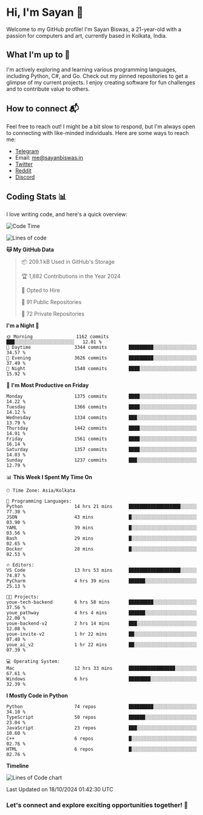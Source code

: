 # Hi, I'm Sayan 👋

Welcome to my GitHub profile! I'm Sayan Biswas, a 21-year-old with a passion for computers and art, currently based in Kolkata, India.

## What I'm up to 🚀

I'm actively exploring and learning various programming languages, including Python, C#, and Go. Check out my pinned repositories to get a glimpse of my current projects. I enjoy creating software for fun challenges and to contribute value to others.

## How to connect 📬

Feel free to reach out! I might be a bit slow to respond, but I'm always open to connecting with like-minded individuals. Here are some ways to reach me:

- [Telegram](https://t.me/dank_as_fuck)
- Email: [me@sayanbiswas.in](mailto:me@sayanbiswas.in)
- [Twitter](https://twitter.com/TheDankDel)
- [Reddit](https://www.reddit.com/user/dank_as_fuck_/)
- [Discord](https://discordapp.com/users/506536929152466945)

## Coding Stats 📊

I love writing code, and here's a quick overview:

<!--START_SECTION:waka-->
![Code Time](http://img.shields.io/badge/Code%20Time-1%2C885%20hrs%2047%20mins-blue)

![Lines of code](https://img.shields.io/badge/From%20Hello%20World%20I%27ve%20Written-6.2%20million%20lines%20of%20code-blue)

**🐱 My GitHub Data** 

> 📦 209.1 kB Used in GitHub's Storage 
 > 
> 🏆 1,882 Contributions in the Year 2024
 > 
> 💼 Opted to Hire
 > 
> 📜 91 Public Repositories 
 > 
> 🔑 72 Private Repositories 
 > 
**I'm a Night 🦉** 

```text
🌞 Morning                1162 commits        ███░░░░░░░░░░░░░░░░░░░░░░   12.01 % 
🌆 Daytime                3344 commits        █████████░░░░░░░░░░░░░░░░   34.57 % 
🌃 Evening                3626 commits        █████████░░░░░░░░░░░░░░░░   37.49 % 
🌙 Night                  1540 commits        ████░░░░░░░░░░░░░░░░░░░░░   15.92 % 
```
📅 **I'm Most Productive on Friday** 

```text
Monday                   1375 commits        ████░░░░░░░░░░░░░░░░░░░░░   14.22 % 
Tuesday                  1366 commits        ████░░░░░░░░░░░░░░░░░░░░░   14.12 % 
Wednesday                1334 commits        ███░░░░░░░░░░░░░░░░░░░░░░   13.79 % 
Thursday                 1442 commits        ████░░░░░░░░░░░░░░░░░░░░░   14.91 % 
Friday                   1561 commits        ████░░░░░░░░░░░░░░░░░░░░░   16.14 % 
Saturday                 1357 commits        ████░░░░░░░░░░░░░░░░░░░░░   14.03 % 
Sunday                   1237 commits        ███░░░░░░░░░░░░░░░░░░░░░░   12.79 % 
```


📊 **This Week I Spent My Time On** 

```text
🕑︎ Time Zone: Asia/Kolkata

💬 Programming Languages: 
Python                   14 hrs 21 mins      ███████████████████░░░░░░   77.30 % 
JSON                     43 mins             █░░░░░░░░░░░░░░░░░░░░░░░░   03.90 % 
YAML                     39 mins             █░░░░░░░░░░░░░░░░░░░░░░░░   03.56 % 
Bash                     29 mins             █░░░░░░░░░░░░░░░░░░░░░░░░   02.65 % 
Docker                   28 mins             █░░░░░░░░░░░░░░░░░░░░░░░░   02.53 % 

🔥 Editors: 
VS Code                  13 hrs 53 mins      ███████████████████░░░░░░   74.87 % 
PyCharm                  4 hrs 39 mins       ██████░░░░░░░░░░░░░░░░░░░   25.13 % 

🐱‍💻 Projects: 
youe-tech-backend        6 hrs 58 mins       █████████░░░░░░░░░░░░░░░░   37.56 % 
youe_pathway             4 hrs 4 mins        ██████░░░░░░░░░░░░░░░░░░░   22.00 % 
youe-backend-v2          2 hrs 14 mins       ███░░░░░░░░░░░░░░░░░░░░░░   12.08 % 
youe-invite-v2           1 hr 22 mins        ██░░░░░░░░░░░░░░░░░░░░░░░   07.40 % 
youe_ai_v2               1 hr 22 mins        ██░░░░░░░░░░░░░░░░░░░░░░░   07.39 % 

💻 Operating System: 
Mac                      12 hrs 33 mins      █████████████████░░░░░░░░   67.61 % 
Windows                  6 hrs               ████████░░░░░░░░░░░░░░░░░   32.39 % 
```

**I Mostly Code in Python** 

```text
Python                   74 repos            █████████░░░░░░░░░░░░░░░░   34.10 % 
TypeScript               50 repos            ██████░░░░░░░░░░░░░░░░░░░   23.04 % 
JavaScript               23 repos            ███░░░░░░░░░░░░░░░░░░░░░░   10.60 % 
C++                      6 repos             █░░░░░░░░░░░░░░░░░░░░░░░░   02.76 % 
HTML                     6 repos             █░░░░░░░░░░░░░░░░░░░░░░░░   02.76 % 
```



**Timeline**

![Lines of Code chart](https://raw.githubusercontent.com/Dank-del/Dank-del/main/assets/bar_graph.png)


 Last Updated on 18/10/2024 01:42:30 UTC
<!--END_SECTION:waka-->

### Let's connect and explore exciting opportunities together! 🚀
